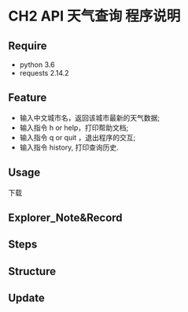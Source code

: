 # CH2  API 天气查询 程序说明

## Require

- python 3.6
- requests 2.14.2
 
## Feature

- 输入中文城市名，返回该城市最新的天气数据;
- 输入指令 h or help，打印帮助文档;
- 输入指令 q or quit ，退出程序的交互;
- 输入指令 history, 打印查询历史.

## Usage

下载
## Explorer_Note&Record
## Steps
## Structure
## Update

